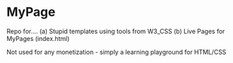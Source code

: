 # MyPage
Repo for....
(a) Stupid templates using tools from W3_CSS
(b) Live Pages for MyPages (index.html)

Not used for any monetization - simply a learning playground for HTML/CSS
